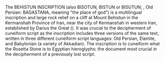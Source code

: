 The BEHISTUN INSCRIPTION (also BISOTUN, BISTUN or BISUTUN; , Old Persian: BAGASTANA, meaning "the place of god") is a multilingual inscription and large rock relief on a cliff at Mount Behistun in the Kermanshah Province of Iran, near the city of Kermanshah in western Iran, established by Darius the Great (). It was crucial to the decipherment of cuneiform script as the inscription includes three versions of the same text, written in three different cuneiform script languages: Old Persian, Elamite, and Babylonian (a variety of Akkadian). The inscription is to cuneiform what the Rosetta Stone is to Egyptian hieroglyphs: the document most crucial in the decipherment of a previously lost script.
